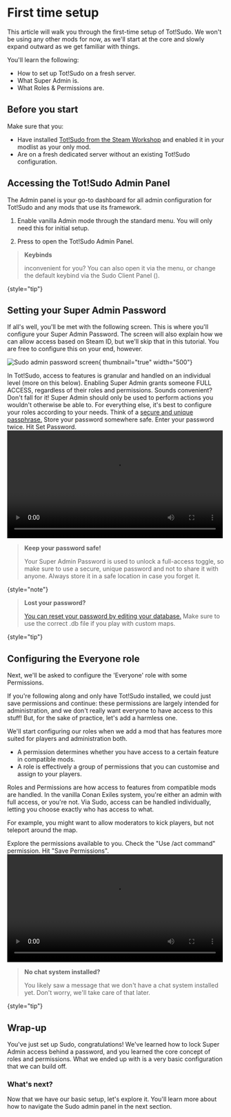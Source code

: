 # First time setup
<primary-label ref="tutorial"/>
<secondary-label ref="wip"/>
<secondary-label ref="totsudo"/>
<secondary-label ref="admin"/>
<include from="library.md" element-id="wip"/>

This article will walk you through the first-time setup of Tot!Sudo. We won't be using any other mods for now, as we'll start at the core and slowly expand outward as we get familiar with things.

You'll learn the following:
- How to set up Tot!Sudo on a fresh server.
- What Super Admin is.
- What Roles & Permissions are.

## Before you start

Make sure that you:
- Have installed [Tot!Sudo from the Steam Workshop](https://steamcommunity.com/sharedfiles/filedetails/?id=3036057084) and enabled it in your modlist as your only mod.
- Are on a fresh dedicated server without an existing Tot!Sudo configuration.

<include from="library.md" element-id="warning-singleplayer"/>

## Accessing the Tot!Sudo Admin Panel

The Admin panel is your go-to dashboard for all admin configuration for Tot!Sudo and any mods that use its framework. 

1. Enable vanilla Admin mode through the standard <shortcut key="$conan"/> menu. You will only need this for initial setup.

2. Press <shortcut key="$admin"/> to open the Tot!Sudo Admin Panel.

> **Keybinds**
>
> <shortcut key="$admin"/> inconvenient for you? You can also open it via the <shortcut key="$conan"/> menu, or change the default keybind via the Sudo Client Panel (<shortcut key="$client"/>).
>
{style="tip"}

## Setting your Super Admin Password

If all's well, you'll be met with the following screen. This is where you'll configure your Super Admin Password.
The screen will also explain how we can allow access based on Steam ID, but we'll skip that in this tutorial. 
You are free to configure this on your end, however.

![Sudo admin password screen](sudo-setup-1.png){ thumbnail="true" width="500"}

<chapter title="What is Super Admin?" id="what_is_super_admin" collapsible="true">
In Tot!Sudo, access to features is granular and handled on an individual level (more on this below). 
Enabling Super Admin grants someone FULL ACCESS, regardless of their roles and permissions.
Sounds convenient? Don't fall for it! Super Admin should only be used to perform actions you wouldn't otherwise be able to.
For everything else, it's best to configure your roles according to your needs.
</chapter>

<procedure title="Setting a password">
<step>Think of a <a href="https://imgs.xkcd.com/comics/password_strength.png">secure and unique passphrase.</a></step>
<step>Store your password somewhere safe.</step>
<step>Enter your password twice.</step>
<step>Hit Set Password.</step>
<video src="sudo-setup-2.mp4" preview-src="sudo-setup-2.png" width="500"/>
</procedure>

> **Keep your password safe!**
> 
> Your Super Admin Password is used to unlock a full-access toggle, so make sure to use a secure, unique password and not to share it with anyone. Always store it in a safe location in case you forget it.
>
{style="note"}

> **Lost your password?**
>
> [You can reset your password by editing your database.](https://apiconan.totchinuko.fr/#/tips?id=reset-super-admin-password) Make sure to use the correct .db file if you play with custom maps.
>
{style="tip"}

## Configuring the Everyone role

Next, we'll be asked to configure the 'Everyone' role with some Permissions.

If you're following along and only have Tot!Sudo installed, we could just save permissions and continue: 
these permissions are largely intended for administration, and we don't really want everyone to have access to this stuff! But, for the sake of practice, let's add a harmless one.

We'll start configuring our roles when we add a mod that has features more suited for players and administration both.

<chapter title="What are roles and permissions?" id="what_are_roles_and_permissions" collapsible="true">

- A permission determines whether you have access to a certain feature in compatible mods.
- A role is effectively a group of permissions that you can customise and assign to your players.

Roles and Permissions are how access to features from compatible mods are handled. In the vanilla Conan Exiles system, you're either an admin with full access, or you're not.
Via Sudo, access can be handled individually, letting you choose exactly who has access to what. 

For example, you might want to allow moderators to kick players, but not teleport around the map.
</chapter>

<procedure title="Assigning a permission to Everyone">
<step>Explore the permissions available to you.</step>
<step>Check the "Use /act command" permission.</step>
<step>Hit "Save Permissions".</step>

<video src="sudo-setup-4.mp4" preview-src="sudo-setup-4.png" width="500"/>
</procedure>

> **No chat system installed?**
>
> You likely saw a message that we don't have a chat system installed yet. Don't worry, we'll take care of that later.
>
{style="tip"}

## Wrap-up

You've just set up Sudo, congratulations! We've learned how to lock Super Admin access behind a password, and you learned the core concept of roles and permissions.
What we ended up with is a very basic configuration that we can build off.

### What's next?
Now that we have our basic setup, let's explore it. You'll learn more about how to navigate the Sudo admin panel in the next section.


